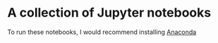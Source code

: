 # A collection of Jupyter notebooks

To run these notebooks, I would recommend installing [Anaconda](https://anaconda.org/)
